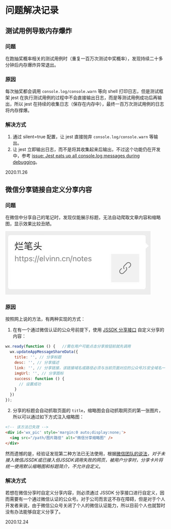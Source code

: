# 问题解决记录

## 测试用例导致内存爆炸

### 问题

在跑抽奖概率相关的测试用例时（重复一百万次测试中奖概率），发现持续二十多分钟后内存爆炸异常退出。

### 原因

每次抽奖都会调用 `console.log/console.warn` 等向 shell 打印日志，但是测试框架 jest 在执行测试用例的过程中不会直接输出日志，而是等测试用例成功后再输出，所以 jest 在持续的收集日志（保存在内存中），最终一百万次测试用例的日志将内存撑爆。

### 解决方式

1. 通过 silent=true 配置，让 jest 直接抛弃 `console.log/console.warn` 等输出。
2. 让 jest 立即输出日志，而不是将其收集起来后输出，不过这个功能仍在开发中，参考 [issue: Jest eats up all console.log messages during debugging](https://github.com/facebook/jest/issues/8208)。

<right-text>2020.11.26</right-text>

## 微信分享链接自定义分享内容

### 问题

在微信中分享自己的笔记时，发现仅能展示标题，无法自动爬取文章内容和缩略图，显示效果比较丑陋。

![微信分享效果](../public/wechat-share-empty.jpeg)

### 原因

按照网上说的方法，有两种实现的方式：

1. 在有一个通过微信认证的公众号前提下，使用 [JSSDK 分享接口](https://developers.weixin.qq.com/doc/offiaccount/OA_Web_Apps/JS-SDK.html#111) 自定义分享的内容：

``` js
wx.ready(function () {   //需在用户可能点击分享按钮前就先调用
  wx.updateAppMessageShareData({ 
    title: '', // 分享标题
    desc: '', // 分享描述
    link: '', // 分享链接，该链接域名或路径必须与当前页面对应的公众号JS安全域名一致
    imgUrl: '', // 分享图标
    success: function () {
      // 设置成功
    }
  })
}); 
```

2. 分享的标题会自动抓取页面的 `title`，缩略图会自动抓取网页的第一张图片，所以可以通过如下方式注入缩略图：

``` html
<!-- 该方法已失效 -->
<div id='wx_pic' style='margin:0 auto;display:none;'>
  <img src="/path/图片路径" alt="微信分享缩略图" />
</div>
```

然而遗憾的是，经验证发现第二种方法已无法使用，根据[微信团队的说法](https://mp.weixin.qq.com/s?__biz=MjM5NDAxMDg4MA==&mid=2650959286&idx=1&sn=0827bb3e1a2cc6fd21d4e01eb82ea1be&chksm=bd788fd98a0f06cfd318c01ec3d800698d47d54964eed389c5e7a1590a711bd6535b71479475&mpshare=1&scene=23&srcid=0331eSY1QUWHhUBxxEsSmnM1#rd)，*对于未接入微信JSSDK或已接入但JSSDK调用失败的网页，被用户分享时，分享卡片将统一使用默认缩略图和标题简介，不允许自定义*。

### 解决方式

若想在微信分享时自定义分享内容，则必须通过 JSSDK 分享接口进行自定义，因而需要有一个通过微信认证的公众号。对于公司而言这不存在障碍，但是对于个人开发者来说，由于微信公众号关闭了个人的微信认证能力，所以目前个人也就暂时没有办法能够自定义分享了。

<right-text>2020.12.24</right-text>

<Vssue title="前端问题解决记录" />